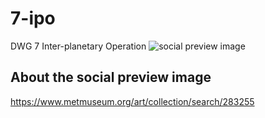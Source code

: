 # 7-ipo
DWG 7 Inter-planetary Operation
![social preview image](https://repository-images.githubusercontent.com/603010713/879aeaac-8005-4adb-9458-b18dd1becd53)

## About the social preview image
https://www.metmuseum.org/art/collection/search/283255
